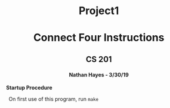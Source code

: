 # <p align = "center">Project1</p>
# <p align = "center">Connect Four Instructions</p>
## <p align = "center">CS 201</p>
#### <p align = "center">Nathan Hayes - 3/30/19</p> 

**Startup Procedure**

&ensp;On first use of this program, run `make` 
